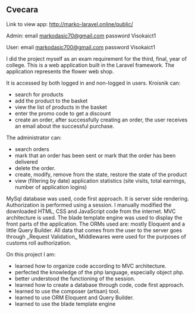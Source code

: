 ## Cvecara
Link to view app: http://marko-laravel.online/public/

Admin:
email markodasic70@gmail.com
password Visokaict1

User:
email markodasic700@gmail.com
password Visokaict1

I did the project myself as an exam requirement for the third, final, year of college.
This is a web application built in the Laravel framework. The application represents the flower web shop.

It is accessed by both logged in and non-logged in users.
Kroisnik can:
- search for products
- add the product to the basket
- view the list of products in the basket
- enter the promo code to get a discount
- create an order, after successfully creating an order, the user receives an email about the successful purchase.

The administrator can:
- search orders
- mark that an order has been sent or mark that the order has been delivered
- delete the order.
- create, modify, remove from the state, restore the state of the product
- view (filtering by date) application statistics (site visits, total earnings, number of application logins)

MySql database was used, code first approach.
It is server side rendering.
Authorization is performed using a session.
I manually modified the downloaded HTML, CSS and JavaScript code from the internet.
MVC architecture is used.
The blade template engine was used to display the front parts of the application.
The ORMs used are: mostly Eloquent and a little Query Builder.
All data that comes from the user to the server goes through ‚‚Request Validation‚‚
Middlewares were used for the purposes of customs roll authorization.

On this project I am:
- learned how to organize code according to MVC architecture.
- perfected the knowledge of the php language, especially object php.
- better understood the functioning of the session.
- learned how to create a database through code, code first approach.
- learned to use the composer (artisan) tool.
- learned to use ORM Eloquent and Query Builder.
- learned to use the blade template engine
